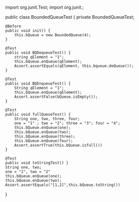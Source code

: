 import org.junit.Test;
import org.junit.;

public class BoundedQueueTest {
    private BoundedQueueTest;
    
    @Before
    public void init() {
        this.bQueue = new BoundedQueue(4);
    }
    
    @Test
    public void BQDequeueTest() {
        string qElement = "1";
        this.bQueue.enQueue(qElement);
        Assert.assertEquals(qElement, this.bqueue.deQueue());
    }
    
    @Test
    public void BQEnqueueTest() {
        String qElement = "1";
        this.bQueue.enQueue(qElement);
        Assert.assertFalse(bQueue.isEmpty());
    }

    @Test
    public void fullQueueTest() {
        String one, two, three, four;
        one = "1" ; two = "2"; three = "3"; four = "4";
        this.bQueue.enQueue(one);
        this.bQueue.enQueue(two);
        this.bQueue.enQueue(three);
        this.bQueue.enQueue(four);
        Assert.assertTrue(this.bQueue.isfull())
    }

    @Test
    public void toStringTest() }
    String one, two;
    one = "1", two = "2"
    this.bQueue.enQueue(one);
    this.bQueue.enQueue(two);
    Assert.assertEquals("[1,2]",this.bQueue.toString())
}